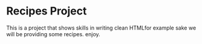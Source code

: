 # Recipes Project

This is a project that shows skills in writing clean HTMLfor example sake we will be providing some recipes. enjoy.